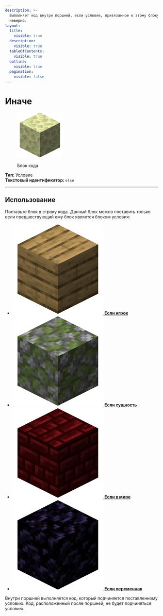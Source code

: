 ```yaml
---
description: >-
  Выполняет код внутри поршней, если условие, привязанное к этому блоку,
  неверно.
layout:
  title:
    visible: true
  description:
    visible: true
  tableOfContents:
    visible: true
  outline:
    visible: true
  pagination:
    visible: false
---
```


# Иначе

<figure><img src="../../../.gitbook/assets/end_stone.png" alt="" width="150"><figcaption><p>Блок кода</p></figcaption></figure>

**Тип:** Условие\
**Текстовый идентификатор:** `else`

***

## Использование

Поставьте блок в строку кода. Данный блок можно поставить только если предшествующий ему блок является блоком условия:

* [<img src="../../../.gitbook/assets/oak_planks.png" alt="" data-size="line"> **Если игрок**](if\_player.md)
* [<img src="../../../.gitbook/assets/mossy_cobblestone.png" alt="" data-size="line"> **Если сущность**](if\_entity.md)
* [<img src="../../../.gitbook/assets/red_nether_bricks.png" alt="" data-size="line"> **Если в мире**](if\_game.md)
* [<img src="../../../.gitbook/assets/obsidian.png" alt="" data-size="line"> **Если переменная**](if\_variable.md)

Внутри поршней выполняется код, который подчиняется поставленному условию. Код, расположенный после поршней, не будет подчиняться условию.
